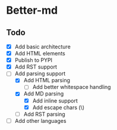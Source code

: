 # Better-md

## Todo

-   [x] Add basic architecture
-   [x] Add HTML elements
-   [x] Publish to PYPI
-   [x] Add RST support
-   [ ] Add parsing support
    -   [x] Add HTML parsing
        -   [ ] Add better whitespace handling

    -   [x] Add MD parsing
        -   [x] Add inline support
        -   [x] Add escape chars (\\)
    -   [ ] Add RST parsing
-   [ ] Add other languages
